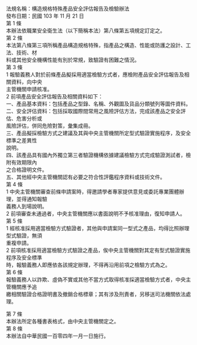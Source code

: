 法規名稱：構造規格特殊產品安全評估報告及檢驗辦法  
發布日期：民國 103 年 11 月 21 日  
第 1 條  
本辦法依職業安全衛生法（以下簡稱本法）第八條第五項規定訂定之。  
第 2 條  
本法第八條第三項所稱產品構造規格特殊，指產品之構造、性能或防護之設計、工法、技術、材  
料或其他安全機構性能有別於常規，致驗證有困難之情況。  
第 3 條  
1 報驗義務人對於前條產品擬採用適當檢驗方式者，應檢附產品安全評估報告及相關資料，向中央  
主管機關申請核准。  
2 前項產品安全評估報告及相關資料如下：  
一、產品基本資料：包括產品之型錄、名稱、外觀圖及貨品分類號列等圖件資料。  
二、安全評估資料：包括採取國際間常用之風險評估方法，完成該產品之安全評估、危害分析或  
風險評估，併同危險對策，彙集成冊。  
三、產品擬採檢驗方式之建議及其與中央主管機關所定型式驗證實施程序，及安全標準之差異性  
說明。  
四、該產品具有國內外獨立第三者驗證機構依據建議檢驗方式完成驗證測試者，檢附有效期限內  
之合格證明文件。  
五、其他經中央主管機關認有必要之符合性評鑑程序資料或技術文件。  
第 4 條  
1 中央主管機關審查前條申請案時，得邀請學者專家提供意見或委託專業團體辦理，並得通知報驗  
義務人到場說明。  
2 前項審查未通過者，中央主管機關應以書面說明不予核准理由，復知申請人。  
第 5 條  
1 經核准採用適當檢驗方式驗證者，其他與申請案同一型式之產品，均得比照辦理型式驗證，無須  
重複申請。  
2 前項核准採用適當檢驗方式驗證之產品，俟中央主管機關對其定有型式驗證實施程序及安全標準  
時，報驗義務人即應依各該規定辦理，不得再沿用前項之檢驗方式為之。  
第 6 條  
報驗義務人以詐欺、虛偽不實或其他不當方式取得核准採適當檢驗方式者，中央主管機關應予追  
繳相關驗證合格證明書及撤銷合格標章；其有涉及刑責者，另移送司法機關依法處理。  


第 7 條  
本辦法所定各種書表格式，由中央主管機關定之。  
第 8 條  
本辦法自中華民國一百零四年一月一日施行。  


